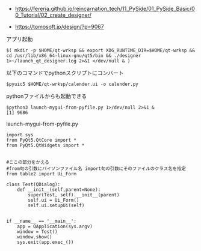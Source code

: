 - https://fereria.github.io/reincarnation_tech/11_PySide/01_PySide_Basic/00_Tutorial/02_create_designer/

- https://tomosoft.jp/design/?p=9067

アプリ起動

```
$( mkdir -p $HOME/qt-wrksp && export XDG_RUNTIME_DIR=$HOME/qt-wrksp && cd /usr/lib/x86_64-linux-gnu/qt5/bin && ./designer 1>~/launch_qt_designer.log 2>&1 </dev/null & )
```

以下のコマンドでpythonスクリプトにコンバート

```
$pyuic5 $HOME/qt-wrksp/calender.ui -o calender.py
```

pythonファイルからも起動できる

```
$python3 launch-mygui-from-pyfile.py 1>/dev/null 2>&1 &
[1] 9686
```

launch-mygui-from-pyfile.py

```
import sys
from PyQt5.QtCore import *
from PyQt5.QtWidgets import *


#ここの部分をかえる
#from句の引数にパイソンファイル名 import句の引数にそのファイルのクラス名を指定
from table2 import Ui_Form

class Test(QDialog):
    def __init__(self,parent=None):
        super(Test, self).__init__(parent)
        self.ui = Ui_Form()
        self.ui.setupUi(self)


if __name__ == '__main__':
    app = QApplication(sys.argv)
    window = Test()
    window.show()
    sys.exit(app.exec_())
```

